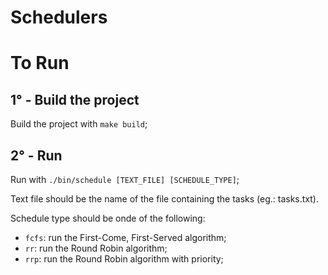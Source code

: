 # Schedulers

# To Run
## 1° - Build the project
Build the project with `make build`;

## 2° - Run 
Run with `./bin/schedule [TEXT_FILE] [SCHEDULE_TYPE]`;

Text file should be the name of the file containing the tasks (eg.: tasks.txt).

Schedule type should be onde of the following:
* `fcfs`: run the First-Come, First-Served algorithm;
* `rr`: run the Round Robin algorithm;
* `rrp`: run the Round Robin algorithm with priority;
